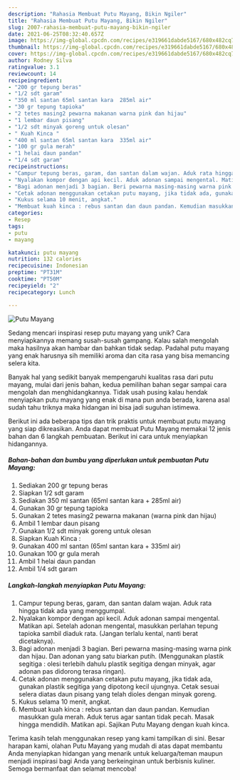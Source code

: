 ```yaml
---
description: "Rahasia Membuat Putu Mayang, Bikin Ngiler"
title: "Rahasia Membuat Putu Mayang, Bikin Ngiler"
slug: 2007-rahasia-membuat-putu-mayang-bikin-ngiler
date: 2021-06-25T08:32:40.657Z
image: https://img-global.cpcdn.com/recipes/e319661dabde5167/680x482cq70/putu-mayang-foto-resep-utama.jpg
thumbnail: https://img-global.cpcdn.com/recipes/e319661dabde5167/680x482cq70/putu-mayang-foto-resep-utama.jpg
cover: https://img-global.cpcdn.com/recipes/e319661dabde5167/680x482cq70/putu-mayang-foto-resep-utama.jpg
author: Rodney Silva
ratingvalue: 3.1
reviewcount: 14
recipeingredient:
- "200 gr tepung beras"
- "1/2 sdt garam"
- "350 ml santan 65ml santan kara  285ml air"
- "30 gr tepung tapioka"
- "2 tetes masing2 pewarna makanan warna pink dan hijau"
- "1 lembar daun pisang"
- "1/2 sdt minyak goreng untuk olesan"
- " Kuah Kinca "
- "400 ml santan 65ml santan kara  335ml air"
- "100 gr gula merah"
- "1 helai daun pandan"
- "1/4 sdt garam"
recipeinstructions:
- "Campur tepung beras, garam, dan santan dalam wajan. Aduk rata hingga tidak ada yang menggumpal."
- "Nyalakan kompor dengan api kecil. Aduk adonan sampai mengental. Matikan api. Setelah adonan mengental, masukkan perlahan tepung tapioka sambil diaduk rata. (Jangan terlalu kental, nanti berat dicetaknya)."
- "Bagi adonan menjadi 3 bagian. Beri pewarna masing-masing warna pink dan hijau. Dan adonan yang satu biarkan putih. (Menggunakan plastik segitiga : olesi terlebih dahulu plastik segitiga dengan minyak, agar adonan pas didorong terasa ringan)."
- "Cetak adonan menggunakan cetakan putu mayang, jika tidak ada, gunakan plastik segitiga yang dipotong kecil ujungnya. Cetak sesuai selera diatas daun pisang yang telah dioles dengan minyak goreng."
- "Kukus selama 10 menit, angkat."
- "Membuat kuah kinca : rebus santan dan daun pandan. Kemudian masukkan gula merah. Aduk terus agar santan tidak pecah. Masak hingga mendidih. Matikan api. Sajikan Putu Mayang dengan kuah kinca."
categories:
- Resep
tags:
- putu
- mayang

katakunci: putu mayang 
nutrition: 132 calories
recipecuisine: Indonesian
preptime: "PT31M"
cooktime: "PT50M"
recipeyield: "2"
recipecategory: Lunch

---
```



![Putu Mayang](https://img-global.cpcdn.com/recipes/e319661dabde5167/680x482cq70/putu-mayang-foto-resep-utama.jpg)

Sedang mencari inspirasi resep putu mayang yang unik? Cara menyiapkannya memang susah-susah gampang. Kalau salah mengolah maka hasilnya akan hambar dan bahkan tidak sedap. Padahal putu mayang yang enak harusnya sih memiliki aroma dan cita rasa yang bisa memancing selera kita.



Banyak hal yang sedikit banyak mempengaruhi kualitas rasa dari putu mayang, mulai dari jenis bahan, kedua pemilihan bahan segar sampai cara mengolah dan menghidangkannya. Tidak usah pusing kalau hendak menyiapkan putu mayang yang enak di mana pun anda berada, karena asal sudah tahu triknya maka hidangan ini bisa jadi suguhan istimewa.


Berikut ini ada beberapa tips dan trik praktis untuk membuat putu mayang yang siap dikreasikan. Anda dapat membuat Putu Mayang memakai 12 jenis bahan dan 6 langkah pembuatan. Berikut ini cara untuk menyiapkan hidangannya.

<!--inarticleads1-->

##### Bahan-bahan dan bumbu yang diperlukan untuk pembuatan Putu Mayang:

1. Sediakan 200 gr tepung beras
1. Siapkan 1/2 sdt garam
1. Sediakan 350 ml santan (65ml santan kara + 285ml air)
1. Gunakan 30 gr tepung tapioka
1. Gunakan 2 tetes masing2 pewarna makanan (warna pink dan hijau)
1. Ambil 1 lembar daun pisang
1. Gunakan 1/2 sdt minyak goreng untuk olesan
1. Siapkan  Kuah Kinca :
1. Gunakan 400 ml santan (65ml santan kara + 335ml air)
1. Gunakan 100 gr gula merah
1. Ambil 1 helai daun pandan
1. Ambil 1/4 sdt garam




<!--inarticleads2-->

##### Langkah-langkah menyiapkan Putu Mayang:

1. Campur tepung beras, garam, dan santan dalam wajan. Aduk rata hingga tidak ada yang menggumpal.
1. Nyalakan kompor dengan api kecil. Aduk adonan sampai mengental. Matikan api. Setelah adonan mengental, masukkan perlahan tepung tapioka sambil diaduk rata. (Jangan terlalu kental, nanti berat dicetaknya).
1. Bagi adonan menjadi 3 bagian. Beri pewarna masing-masing warna pink dan hijau. Dan adonan yang satu biarkan putih. (Menggunakan plastik segitiga : olesi terlebih dahulu plastik segitiga dengan minyak, agar adonan pas didorong terasa ringan).
1. Cetak adonan menggunakan cetakan putu mayang, jika tidak ada, gunakan plastik segitiga yang dipotong kecil ujungnya. Cetak sesuai selera diatas daun pisang yang telah dioles dengan minyak goreng.
1. Kukus selama 10 menit, angkat.
1. Membuat kuah kinca : rebus santan dan daun pandan. Kemudian masukkan gula merah. Aduk terus agar santan tidak pecah. Masak hingga mendidih. Matikan api. Sajikan Putu Mayang dengan kuah kinca.




Terima kasih telah menggunakan resep yang kami tampilkan di sini. Besar harapan kami, olahan Putu Mayang yang mudah di atas dapat membantu Anda menyiapkan hidangan yang menarik untuk keluarga/teman maupun menjadi inspirasi bagi Anda yang berkeinginan untuk berbisnis kuliner. Semoga bermanfaat dan selamat mencoba!
